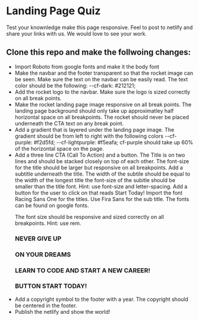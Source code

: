# Landing Page Quiz
 Test your knownledge make this page responsive. 
 Feel to post to netlify and share your links with us. We would love to see your work. 

 ## Clone this repo and make the follwoing changes:

<ul>
<li>Import Roboto from google fonts and make it the body font</li>
<li>
 Make the navbar and the footer transparent so that the rocket image can be seen. Make sure the text on the navbar can be easily read. The text color should be the following:
 --cf-dark: #212121;
 </li>
 <li>
Add the rocket logo to the navbar. Make sure the logo is sized correctly on all break points. 
</li>
<li>
 Make the rocket landing page image responsive on all break points. The landing page background should only take up approximatley half horizontal space on all breakpoints. The rocket should never be placed underneath the CTA text on any break point.
</li>
<li>
 Add a gradient that is layered under the landing page image. The gradient should be from left to right with the following colors
 --cf-purple: #f2d5fd;  
 --cf-lightpurple: #f5eafa; 
 cf-purple should take up 60% of the horizontal space on the page.
</li>
<li>
 Add a three line CTA (Call To Action) and a button. The Title is on two lines and should be stacked closely on top of each other. The font-size for the title should be larger but responsive on all breakpoints. Add a subtitle underneath the title. The width of the subtile should be equal to the width of the longest title the font-size of the subitle should be smaller than the title font. Hint: use font-size and letter-spacing. Add a button for the user to click on that reads Start Today! Import the font Racing Sans One for the titles. Use Fira Sans for the sub title. The fonts can be found on google fonts.
 
 The font size should be responsive and sized correctly on all breakpoints. Hint: use rem.


 ### NEVER GIVE UP
 ### ON YOUR DREAMS
 ### LEARN TO CODE AND START A NEW CAREER!
 ### BUTTON START TODAY!
</li>
<li>
  Add a copyright symbol to the footer with a year. The copyright should be centered in the footer.  
</li>
<li>Publish the netlify and show the world!</li>
</ul>


